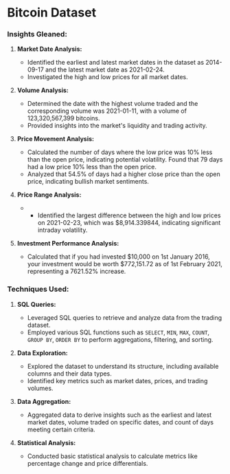 # Bitcoin Dataset

### Insights Gleaned:

1. **Market Date Analysis:**
   - Identified the earliest and latest market dates in the dataset as 2014-09-17 and the latest market date as 2021-02-24.
   - Investigated the high and low prices for all market dates.

2. **Volume Analysis:**
   - Determined the date with the highest volume traded and the corresponding volume was 2021-01-11, with a volume of 123,320,567,399 bitcoins.
   - Provided insights into the market's liquidity and trading activity.

3. **Price Movement Analysis:**
   - Calculated the number of days where the low price was 10% less than the open price, indicating potential volatility. Found that 79 days had a low price 10% less than the open price.
   - Analyzed that 54.5% of days had a higher close price than the open price, indicating bullish market sentiments.

4. **Price Range Analysis:**
   - - Identified the largest difference between the high and low prices on 2021-02-23, which was $8,914.339844, indicating significant intraday volatility.

5. **Investment Performance Analysis:**
   - Calculated that if you had invested $10,000 on 1st January 2016, your investment would be worth $772,151.72 as of 1st February 2021, representing a 7621.52% increase.

### Techniques Used:

1. **SQL Queries:**
   - Leveraged SQL queries to retrieve and analyze data from the trading dataset.
   - Employed various SQL functions such as `SELECT`, `MIN`, `MAX`, `COUNT`, `GROUP BY`, `ORDER BY` to perform aggregations, filtering, and sorting.

2. **Data Exploration:**
   - Explored the dataset to understand its structure, including available columns and their data types.
   - Identified key metrics such as market dates, prices, and trading volumes.

3. **Data Aggregation:**
   - Aggregated data to derive insights such as the earliest and latest market dates, volume traded on specific dates, and count of days meeting certain criteria.

4. **Statistical Analysis:**
   - Conducted basic statistical analysis to calculate metrics like percentage change and price differentials.
